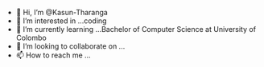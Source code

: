 - 👋 Hi, I’m @Kasun-Tharanga
- 👀 I’m interested in ...coding
- 🌱 I’m currently learning ...Bachelor of Computer Science at University of Colombo
- 💞️ I’m looking to collaborate on ...
- 📫 How to reach me ...

<!---
Kassa-code/Kassa-code is a ✨ special ✨ repository because its `README.md` (this file) appears on your GitHub profile.
You can click the Preview link to take a look at your changes.
--->

